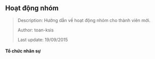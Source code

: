 ## Hoạt động nhóm

> Description: Hướng dẫn về hoạt động nhóm cho thành viên mới.
> 
> Author: toan-ksis
> 
> Last update: 19/09/2015

#### Tổ chức nhân sự



